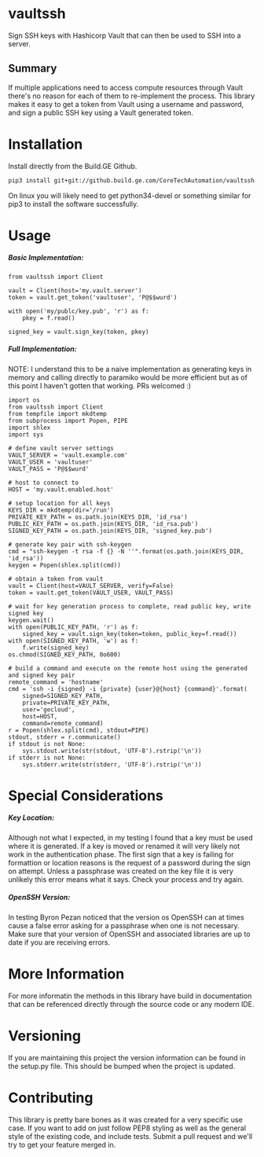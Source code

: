 # vaultssh
Sign SSH keys with Hashicorp Vault that can then be used to SSH into a
server.

## Summary
If multiple applications need to access compute resources through Vault
there's no reason for each of them to re-implement the process.  This
library makes it easy to get a token from Vault using a username and
password, and sign a public SSH key using a Vault generated token.

# Installation
Install directly from the Build.GE Github.
```bash
pip3 install git+git://github.build.ge.com/CoreTechAutomation/vaultssh.git
```

On linux you will likely need to get python34-devel or something similar
for pip3 to install the software successfully.

# Usage
##### Basic Implementation:
```python3
from vaultssh import Client

vault = Client(host='my.vault.server')
token = vault.get_token('vaultuser', 'P@$$wurd')

with open('my/publc/key.pub', 'r') as f:
    pkey = f.read()

signed_key = vault.sign_key(token, pkey)
```

##### Full Implementation:
NOTE: I understand this to be a naive implementation as
generating keys in memory and calling directly to paramiko would be more
efficient but as of this point I haven't gotten that working.
PRs welcomed :)
```python3
import os
from vaultssh import Client
from tempfile import mkdtemp
from subprocess import Popen, PIPE
import shlex
import sys

# define vault server settings
VAULT_SERVER = 'vault.example.com'
VAULT_USER = 'vaultuser'
VAULT_PASS = 'P@$$wurd'

# host to connect to
HOST = 'my.vault.enabled.host'

# setup location for all keys
KEYS_DIR = mkdtemp(dir='/run')
PRIVATE_KEY_PATH = os.path.join(KEYS_DIR, 'id_rsa')
PUBLIC_KEY_PATH = os.path.join(KEYS_DIR, 'id_rsa.pub')
SIGNED_KEY_PATH = os.path.join(KEYS_DIR, 'signed_key.pub')

# generate key pair with ssh-keygen
cmd = "ssh-keygen -t rsa -f {} -N ''".format(os.path.join(KEYS_DIR, 'id_rsa'))
keygen = Popen(shlex.split(cmd))

# obtain a token from vault
vault = Client(host=VAULT_SERVER, verify=False)
token = vault.get_token(VAULT_USER, VAULT_PASS)

# wait for key generation process to complete, read public key, write signed key
keygen.wait()
with open(PUBLIC_KEY_PATH, 'r') as f:
    signed_key = vault.sign_key(token=token, public_key=f.read())
with open(SIGNED_KEY_PATH, 'w') as f:
    f.write(signed_key)
os.chmod(SIGNED_KEY_PATH, 0o600)

# build a command and execute on the remote host using the generated and signed key pair
remote_command = 'hostname'
cmd = 'ssh -i {signed} -i {private} {user}@{host} {command}'.format(
    signed=SIGNED_KEY_PATH,
    private=PRIVATE_KEY_PATH,
    user='gecloud',
    host=HOST,
    command=remote_command)
r = Popen(shlex.split(cmd), stdout=PIPE)
stdout, stderr = r.communicate()
if stdout is not None:
    sys.stdout.write(str(stdout, 'UTF-8').rstrip('\n'))
if stderr is not None:
    sys.stderr.write(str(stderr, 'UTF-8').rstrip('\n'))
```

# Special Considerations
##### Key Location:
Although not what I expected, in my testing I found that a key must be
used where it is generated.  If a key is moved or renamed it will very
likely not work in the authentication phase.  The first sign that a key
is failing for formattion or location reasons is the request of a
password during the sign on attempt.  Unless a passphrase was created on
the key file it is very unlikely this error means what it says.  Check
your process and try again.

##### OpenSSH Version:
In testing Byron Pezan noticed that the version os OpenSSH can at
times cause a false error asking for a passphrase when one is not
necessary.  Make sure that your version of OpenSSH and associated
libraries are up to date if you are receiving errors.

# More Information
For more informatin the methods in this library have build in
documentation that can be referenced directly through the source code
or any modern IDE.

# Versioning
If you are maintaining this project the version information can be found
in the setup.py file.  This should be bumped when the project is updated.

# Contributing
This library is pretty bare bones as it was created for a very specific
use case.  If you want to add on just follow PEP8 styling as well as the
general style of the existing code, and include tests.  Submit a pull
request and we'll try to get your feature merged in.
